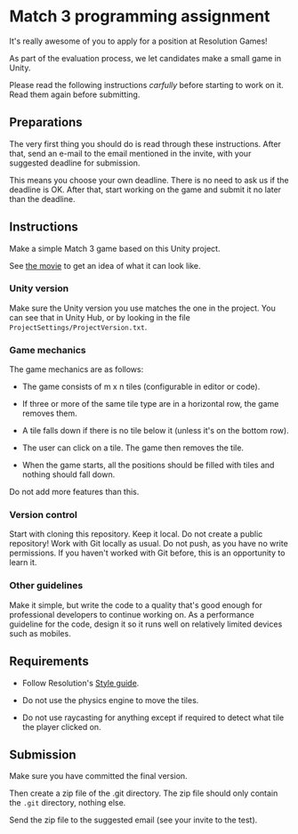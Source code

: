 # Match 3 programming assignment

It's really awesome of you to apply for a position at Resolution Games!

As part of the evaluation process, we let candidates make a small game in Unity.

Please read the following instructions *carfully* before starting to work on it.
Read them again before submitting.

## Preparations

The very first thing you should do is read through these instructions.
After that, send an e-mail to the email mentioned in the invite, with your suggested deadline for submission.

This means you choose your own deadline. There is no need to ask us if the deadline is OK.
After that, start working on the game and submit it no later than the deadline.

## Instructions

Make a simple Match 3 game based on this Unity project.

See [the movie](https://drive.google.com/file/d/0Bwkg9csM9h-BWVhsOWxWM0JMUFU/view?resourcekey=0-j-Yhvo1IZxDJp96OSJsucQ)
to get an idea of what it can look like.

### Unity version

Make sure the Unity version you use matches the one in the project.
You can see that in Unity Hub, or by looking in the file `ProjectSettings/ProjectVersion.txt`.

### Game mechanics

The game mechanics are as follows:

  * The game consists of m x n tiles (configurable in editor or code).

  * If three or more of the same tile type are in a horizontal row, the game removes them.

  * A tile falls down if there is no tile below it (unless it's on the bottom row).

  * The user can click on a tile. The game then removes the tile.

  * When the game starts, all the positions should be filled with tiles and nothing should fall down.

Do not add more features than this.

### Version control

Start with cloning this repository. Keep it local. Do not create a public repository!
Work with Git locally as usual. Do not push, as you have no write permissions.
If you haven't worked with Git before, this is an opportunity to learn it.

### Other guidelines

Make it simple, but write the code to a quality that's good enough for professional developers to continue working on.
As a performance guideline for the code, design it so it runs well on relatively limited devices such as mobiles.

## Requirements

  * Follow Resolution's [Style guide](StyleGuide.pdf).

  * Do not use the physics engine to move the tiles.

  * Do not use raycasting for anything except if required to detect what tile the player clicked on.

## Submission

Make sure you have committed the final version.

Then create a zip file of the .git directory.
The zip file should only contain the `.git` directory, nothing else.

Send the zip file to the suggested email (see your invite to the test).
